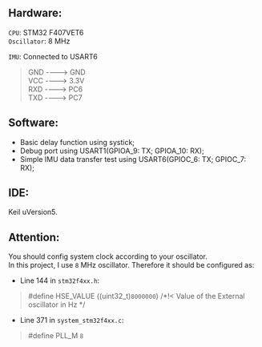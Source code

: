 Hardware:<br>
--------
`CPU`: STM32 F407VET6<br>
`Oscillator`: 8 MHz<br>

`IMU`: Connected to USART6
>GND ----> GND<br>
>VCC ----> 3.3V<br>
>RXD ----> PC6<br>
>TXD ----> PC7<br>

Software:<br>
--------
* Basic delay function using systick;<br>
* Debug port using USART1(GPIOA_9: TX; GPIOA_10: RX);<br>
* Simple IMU data transfer test using USART6(GPIOC_6: TX; GPIOC_7: RX);<br>

IDE:<br>
--------
Keil uVersion5.<br>

Attention:<br>
--------
You should config system clock according to your oscillator.<br>
In this project, I use `8` MHz oscillator. Therefore it should be configured as:<br>
* Line 144 in `stm32f4xx.h`:<br>
>#define    HSE_VALUE    ((uint32_t)`8000000`) /*!< Value of the External oscillator in Hz */<br>
* Line 371 in `system_stm32f4xx.c`:<br>
>#define    PLL_M    `8`<br>
